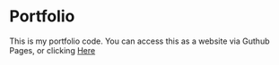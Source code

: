 # Portfolio
This is my portfolio code. You can access this as a website via Guthub Pages, or clicking <a target="_blank" href="https://luizfboss.github.io/portfolio/">Here</a>
